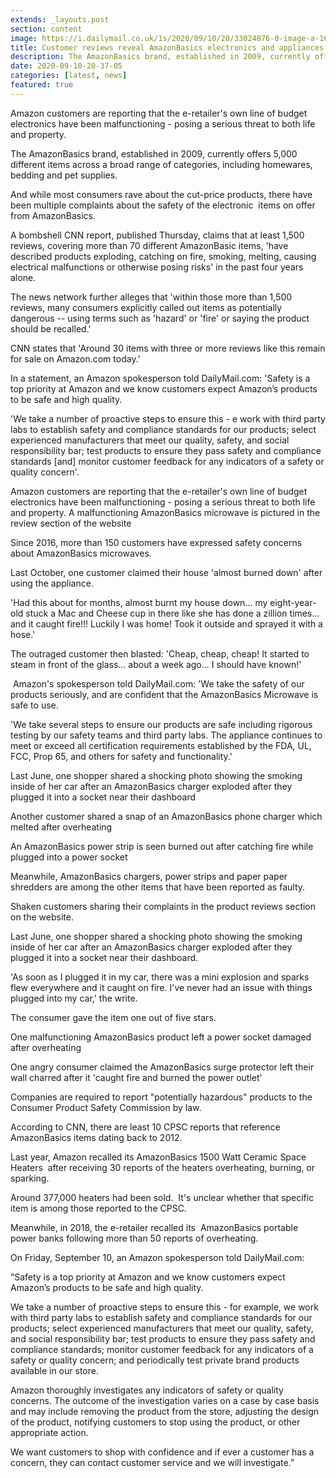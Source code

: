 ```yaml
---
extends: _layouts.post
section: content
image: https://i.dailymail.co.uk/1s/2020/09/10/20/33024876-0-image-a-16_1599765543426.jpg 
title: Customer reviews reveal AmazonBasics electronics and appliances have exploded and caught fire 
description: The AmazonBasics brand, established in 2009, currently offers 5,000 different items across a broad range of categories, including homewares, bedding and pet supplies. 
date: 2020-09-10-20-37-05 
categories: [latest, news] 
featured: true 
--- 
```

Amazon customers are reporting that the e-retailer's own line of budget electronics have been malfunctioning - posing a serious threat to both life and property. 

The AmazonBasics brand, established in 2009, currently offers 5,000 different items across a broad range of categories, including homewares, bedding and pet supplies. 

And while most consumers rave about the cut-price products, there have been multiple complaints about the safety of the electronic  items on offer from AmazonBasics. 

A bombshell CNN report, published Thursday, claims that at least 1,500 reviews, covering more than 70 different AmazonBasic items, 'have described products exploding, catching on fire, smoking, melting, causing electrical malfunctions or otherwise posing risks' in the past four years alone. 

The news network further alleges that 'within those more than 1,500 reviews, many consumers explicitly called out items as potentially dangerous -- using terms such as 'hazard' or 'fire' or saying the product should be recalled.'

CNN states that 'Around 30 items with three or more reviews like this remain for sale on Amazon.com today.'

In a statement, an Amazon spokesperson told DailyMail.com: 'Safety is a top priority at Amazon and we know customers expect Amazon’s products to be safe and high quality. 

'We take a number of proactive steps to ensure this - e work with third party labs to establish safety and compliance standards for our products; select experienced manufacturers that meet our quality, safety, and social responsibility bar; test products to ensure they pass safety and compliance standards [and] monitor customer feedback for any indicators of a safety or quality concern'.

Amazon customers are reporting that the e-retailer's own line of budget electronics have been malfunctioning - posing a serious threat to both life and property. A malfunctioning AmazonBasics microwave is pictured in the review section of the website 

Since 2016, more than 150 customers have expressed safety concerns about AmazonBasics microwaves. 

Last October, one customer claimed their house 'almost burned down' after using the appliance. 

'Had this about for months, almost burnt my house down... my eight-year-old stuck a Mac and Cheese cup in there like she has done a zillion times... and it caught fire!!! Luckily I was home! Took it outside and sprayed it with a hose.'

The outraged customer then blasted: 'Cheap, cheap, cheap! It started to steam in front of the glass... about a week ago... I should have known!' 

 Amazon's spokesperson told DailyMail.com: 'We take the safety of our products seriously, and are confident that the AmazonBasics Microwave is safe to use. 

'We take several steps to ensure our products are safe including rigorous testing by our safety teams and third party labs. The appliance continues to meet or exceed all certification requirements established by the FDA, UL, FCC, Prop 65, and others for safety and functionality.' 

Last June, one shopper shared a shocking photo showing the smoking inside of her car after an AmazonBasics charger exploded after they plugged it into a socket near their dashboard

Another customer shared a snap of an AmazonBasics phone charger which melted after overheating 

An AmazonBasics power strip is seen burned out after catching fire while plugged into a power socket 

Meanwhile, AmazonBasics chargers, power strips and paper paper shredders are among the other items that have been reported as faulty. 

Shaken customers sharing their complaints in the product reviews section on the website. 

Last June, one shopper shared a shocking photo showing the smoking inside of her car after an AmazonBasics charger exploded after they plugged it into a socket near their dashboard. 

'As soon as I plugged it in my car, there was a mini explosion and sparks flew everywhere and it caught on fire. I've never had an issue with things plugged into my car,' the write. 

The consumer gave the item one out of five stars.  

One malfunctioning AmazonBasics product left a power socket damaged after overheating

One angry consumer claimed the AmazonBasics surge protector left their wall charred after it 'caught fire and burned the power outlet'

Companies are required to report "potentially hazardous" products to the Consumer Product Safety Commission by law. 

According to CNN, there are least 10 CPSC reports that reference AmazonBasics items dating back to 2012. 

Last year, Amazon recalled its AmazonBasics 1500 Watt Ceramic Space Heaters  after receiving 30 reports of the heaters overheating, burning, or sparking. 

Around 377,000 heaters had been sold.  It's unclear whether that specific item is among those reported to the CPSC. 

Meanwhile, in 2018, the e-retailer recalled its  AmazonBasics portable power banks following more than 50 reports of overheating. 

On Friday, September 10, an Amazon spokesperson told DailyMail.com:

“Safety is a top priority at Amazon and we know customers expect Amazon’s products to be safe and high quality. 

We take a number of proactive steps to ensure this - for example, we work with third party labs to establish safety and compliance standards for our products; select experienced manufacturers that meet our quality, safety, and social responsibility bar; test products to ensure they pass safety and compliance standards; monitor customer feedback for any indicators of a safety or quality concern; and periodically test private brand products available in our store. 

Amazon thoroughly investigates any indicators of safety or quality concerns. The outcome of the investigation varies on a case by case basis and may include removing the product from the store, adjusting the design of the product, notifying customers to stop using the product, or other appropriate action. 

We want customers to shop with confidence and if ever a customer has a concern, they can contact customer service and we will investigate.” 

